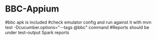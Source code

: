 ﻿# BBC-Appium
 #bbc apk is included
 #check emulator config and run against it with mvn test -Dcucumber.options="--tags @bbc" command
 #Reports should be under test-output Spark reports
